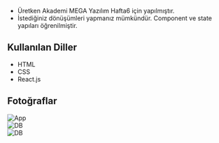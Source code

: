 <!DOCTYPE html>
<html lang="en">
<head>
    <meta charset="UTF-8">
    <meta name="viewport" content="width=device-width, initial-scale=1.0">
    <link rel="stylesheet" href="https://cdn.jsdelivr.net/npm/bootstrap@5.0.0-alpha1/dist/css/bootstrap.min.css">
</head>
<body>

<div class="container mt-5">
    <ul>
        <li>Üretken Akademi MEGA Yazılım Hafta6 için yapılmıştır.</li>
        <li>İstediğiniz dönüşümleri yapmanız mümkündür. Component ve state yapıları öğrenilmiştir.</li>
    </ul>
    <div class="mt-3">
        <h2>Kullanılan Diller</h2>
        <ul>
            <li>HTML</li>
            <li>CSS</li>
            <li>React.js </li>
        </ul>
    </div>
    <div class="mt-3">
        <h2>Fotoğraflar</h2>
        <div class="row">
            <div class="col-md-6">
                <img src="https://github.com/bsenator/temperature-transducer/assets/69959722/423b036d-e677-4ffa-8c36-3c8cfd61952f" alt="App" class="me-3 img-fluid">
            </div>
            <div class="col-md-6">
                <img src="https://github.com/bsenator/temperature-transducer/assets/69959722/cfb87b7e-99fe-4873-bb70-ae6931f3b2cc" alt="DB" class="img-fluid">
            </div>
            <div class="col-md-6">
                <img src="https://github.com/bsenator/temperature-transducer/assets/69959722/c120223c-df6a-4934-aa17-0fe665ae5022" alt="DB" class="img-fluid">
            </div>
        </div>
    </div>
</div>

</body>
</html>

